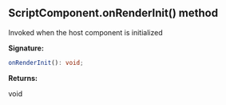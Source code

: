 
## ScriptComponent.onRenderInit() method

Invoked when the host component is initialized

**Signature:**

```typescript
onRenderInit(): void;
```
**Returns:**

void

